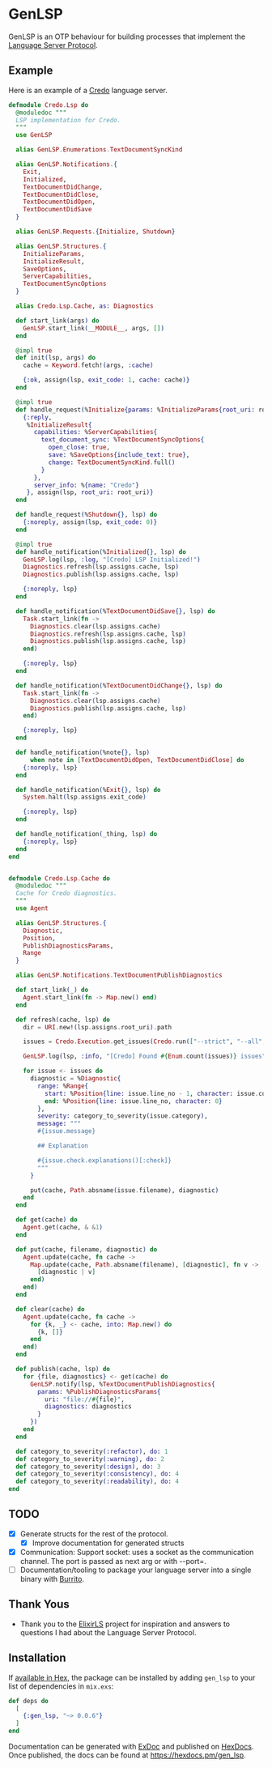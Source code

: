 # GenLSP

<!-- MDOC !-->

GenLSP is an OTP behaviour for building processes that implement the [Language Server Protocol](https://microsoft.github.io/language-server-protocol/).

## Example

Here is an example of a [Credo](https://github.com/rrrene/credo) language server.

```elixir
defmodule Credo.Lsp do
  @moduledoc """
  LSP implementation for Credo.
  """
  use GenLSP

  alias GenLSP.Enumerations.TextDocumentSyncKind

  alias GenLSP.Notifications.{
    Exit,
    Initialized,
    TextDocumentDidChange,
    TextDocumentDidClose,
    TextDocumentDidOpen,
    TextDocumentDidSave
  }

  alias GenLSP.Requests.{Initialize, Shutdown}

  alias GenLSP.Structures.{
    InitializeParams,
    InitializeResult,
    SaveOptions,
    ServerCapabilities,
    TextDocumentSyncOptions
  }

  alias Credo.Lsp.Cache, as: Diagnostics

  def start_link(args) do
    GenLSP.start_link(__MODULE__, args, [])
  end

  @impl true
  def init(lsp, args) do
    cache = Keyword.fetch!(args, :cache)

    {:ok, assign(lsp, exit_code: 1, cache: cache)}
  end

  @impl true
  def handle_request(%Initialize{params: %InitializeParams{root_uri: root_uri}}, lsp) do
    {:reply,
     %InitializeResult{
       capabilities: %ServerCapabilities{
         text_document_sync: %TextDocumentSyncOptions{
           open_close: true,
           save: %SaveOptions{include_text: true},
           change: TextDocumentSyncKind.full()
         }
       },
       server_info: %{name: "Credo"}
     }, assign(lsp, root_uri: root_uri)}
  end

  def handle_request(%Shutdown{}, lsp) do
    {:noreply, assign(lsp, exit_code: 0)}
  end

  @impl true
  def handle_notification(%Initialized{}, lsp) do
    GenLSP.log(lsp, :log, "[Credo] LSP Initialized!")
    Diagnostics.refresh(lsp.assigns.cache, lsp)
    Diagnostics.publish(lsp.assigns.cache, lsp)

    {:noreply, lsp}
  end

  def handle_notification(%TextDocumentDidSave{}, lsp) do
    Task.start_link(fn ->
      Diagnostics.clear(lsp.assigns.cache)
      Diagnostics.refresh(lsp.assigns.cache, lsp)
      Diagnostics.publish(lsp.assigns.cache, lsp)
    end)

    {:noreply, lsp}
  end

  def handle_notification(%TextDocumentDidChange{}, lsp) do
    Task.start_link(fn ->
      Diagnostics.clear(lsp.assigns.cache)
      Diagnostics.publish(lsp.assigns.cache, lsp)
    end)

    {:noreply, lsp}
  end

  def handle_notification(%note{}, lsp)
      when note in [TextDocumentDidOpen, TextDocumentDidClose] do
    {:noreply, lsp}
  end

  def handle_notification(%Exit{}, lsp) do
    System.halt(lsp.assigns.exit_code)

    {:noreply, lsp}
  end

  def handle_notification(_thing, lsp) do
    {:noreply, lsp}
  end
end


defmodule Credo.Lsp.Cache do
  @moduledoc """
  Cache for Credo diagnostics.
  """
  use Agent

  alias GenLSP.Structures.{
    Diagnostic,
    Position,
    PublishDiagnosticsParams,
    Range
  }

  alias GenLSP.Notifications.TextDocumentPublishDiagnostics

  def start_link(_) do
    Agent.start_link(fn -> Map.new() end)
  end

  def refresh(cache, lsp) do
    dir = URI.new!(lsp.assigns.root_uri).path

    issues = Credo.Execution.get_issues(Credo.run(["--strict", "--all", "#{dir}/**/*.ex"]))

    GenLSP.log(lsp, :info, "[Credo] Found #{Enum.count(issues)} issues")

    for issue <- issues do
      diagnostic = %Diagnostic{
        range: %Range{
          start: %Position{line: issue.line_no - 1, character: issue.column || 0},
          end: %Position{line: issue.line_no, character: 0}
        },
        severity: category_to_severity(issue.category),
        message: """
        #{issue.message}

        ## Explanation

        #{issue.check.explanations()[:check]}
        """
      }

      put(cache, Path.absname(issue.filename), diagnostic)
    end
  end

  def get(cache) do
    Agent.get(cache, & &1)
  end

  def put(cache, filename, diagnostic) do
    Agent.update(cache, fn cache ->
      Map.update(cache, Path.absname(filename), [diagnostic], fn v ->
        [diagnostic | v]
      end)
    end)
  end

  def clear(cache) do
    Agent.update(cache, fn cache ->
      for {k, _} <- cache, into: Map.new() do
        {k, []}
      end
    end)
  end

  def publish(cache, lsp) do
    for {file, diagnostics} <- get(cache) do
      GenLSP.notify(lsp, %TextDocumentPublishDiagnostics{
        params: %PublishDiagnosticsParams{
          uri: "file://#{file}",
          diagnostics: diagnostics
        }
      })
    end
  end

  def category_to_severity(:refactor), do: 1
  def category_to_severity(:warning), do: 2
  def category_to_severity(:design), do: 3
  def category_to_severity(:consistency), do: 4
  def category_to_severity(:readability), do: 4
end
```

<!-- MDOC !-->

## TODO

- [x] Generate structs for the rest of the protocol.
  - [x] Improve documentation for generated structs
- [x] Communication: Support socket: uses a socket as the communication channel. The port is passed as next arg or with --port=.
- [ ] Documentation/tooling to package your language server into a single binary with [Burrito](https://github.com/burrito-elixir/burrito).

## Thank Yous

- Thank you to the [ElixirLS](github.com/elixir-lsp/elixir-ls) project for inspiration and answers to questions I had about the Language Server Protocol.

## Installation

If [available in Hex](https://hex.pm/docs/publish), the package can be installed by adding `gen_lsp` to your list of dependencies in `mix.exs`:

```elixir
def deps do
  [
    {:gen_lsp, "~> 0.0.6"}
  ]
end
```

Documentation can be generated with [ExDoc](https://github.com/elixir-lang/ex_doc) and published on [HexDocs](https://hexdocs.pm). Once published, the docs can be found at <https://hexdocs.pm/gen_lsp>.
